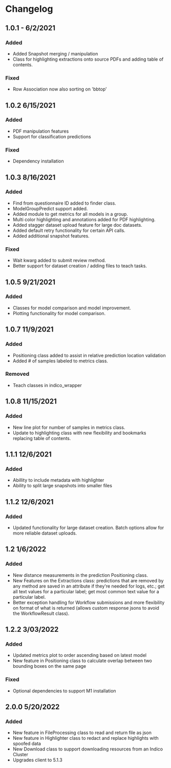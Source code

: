 # Changelog

## 1.0.1 - 6/2/2021

### Added
* Added Snapshot merging / manipulation
* Class for highlighting extractions onto source PDFs and adding table of contents.

### Fixed
* Row Association now also sorting on 'bbtop'

## 1.0.2 6/15/2021

### Added
* PDF manipulation features
* Support for classification predictions

### Fixed
* Dependency installation


## 1.0.3 8/16/2021

### Added
* Find from questionnaire ID added to finder class.
* ModelGroupPredict support added.
* Added module to get metrics for all models in a group.
* Multi color highlighting and annotations added for PDF highlighting.
* Added stagger dataset upload feature for large doc datasets.
* Added default retry functionality for certain API calls.
* Added additional snapshot features.

### Fixed
* Wait kwarg added to submit review method.
* Better support for dataset creation / adding files to teach tasks.

## 1.0.5 9/21/2021

### Added
* Classes for model comparison and model improvement.
* Plotting functionality for model comparison.

## 1.0.7 11/9/2021

### Added
* Positioning class added to assist in relative prediction location validation
* Added # of samples labeled to metrics class.

### Removed

* Teach classes in indico_wrapper

## 1.0.8 11/15/2021

### Added
* New line plot for number of samples in metrics class.
* Update to highlighting class with new flexibility and bookmarks replacing table of contents.

## 1.1.1 12/6/2021

### Added

* Abillity to include metadata with highlighter
* Ability to split large snapshots into smaller files

## 1.1.2 12/6/2021

### Added

* Updated functionality for large dataset creation. Batch options allow for more reliable dataset uploads.

## 1.2 1/6/2022

### Added

* New distance measurements in the prediction Positioning class.
* New Features on the Extractions class: predictions that are removed by any method are saved in an 
  attribute if they're needed for logs, etc.; get all text values for a particular label; get most 
  common text value for a particular label. 
* Better exception handling for Workflow submissions and more flexibility on format of what is returned
  (allows custom response jsons to avoid the WorkflowResult class).

## 1.2.2 3/03/2022

### Added

* Updated metrics plot to order ascending based on latest model
* New feature in Positioning class to calculate overlap between two bounding boxes on the same page

### Fixed 
* Optional dependencies to support M1 installation

## 2.0.0 5/20/2022

### Added

* New feature in FileProcessing class to read and return file as json
* New feature in Highlighter class to redact and replace highlights with spoofed data
* New Download class to support downloading resources from an Indico Cluster
* Upgrades client to 5.1.3
